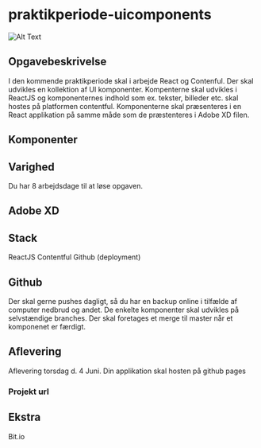 # praktikperiode-uicomponents
![Alt Text](https://media.giphy.com/media/vFKqnCdLPNOKc/giphy.gif)

## Opgavebeskrivelse
I den kommende praktikperiode skal i arbejde React og Contenful. Der skal udvikles en kollektion af UI komponenter. Kompenterne skal udvikles i ReactJS og komponenternes indhold som ex. tekster, billeder etc. skal hostes på platformen contentful. Komponenterne skal præsenteres i en React applikation på samme måde som de præstenteres i Adobe XD filen.

## Komponenter


## Varighed
Du har 8 arbejdsdage til at løse opgaven.

## Adobe XD




## Stack
ReactJS 
Contentful
Github (deployment)

## Github
Der skal gerne pushes dagligt, så du har en backup online i tilfælde af computer nedbrud og andet. 
De enkelte komponenter skal udvikles på selvstændige branches.
Der skal foretages et merge til master når et komponenet er færdigt.

## Aflevering
Aflevering torsdag d. 4 Juni. 
Din applikation skal hosten på github pages
### Projekt url



## Ekstra
Bit.io

